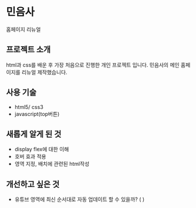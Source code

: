 # 민음사
홈페이지 리뉴얼

## 프로젝트 소개
html과 css를 배운 후 가장 처음으로 진행한 개인 프로젝트 입니다.
민음사의 메인 홈페이지를 리뉴얼 제작했습니다.

## 사용 기술
- html5/ css3
- javascript(top버튼)

## 새롭게 알게 된 것
- display flex에 대한 이해
- 호버 효과 적용
- 영역 지정, 배치에 관련된 html작성

## 개선하고 싶은 것
- 유튜브 영역에 최신 순서대로 자동 업데이트 할 수 있을까? ( )
